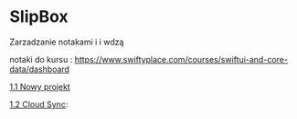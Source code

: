 # SlipBox

Zarzadzanie notakami i i wdzą

notaki do kursu : https://www.swiftyplace.com/courses/swiftui-and-core-data/dashboard

[1.1 Nowy projekt](1.1_NewProject.md)

[1.2 Cloud Sync](1.2_CloduSync.md):

